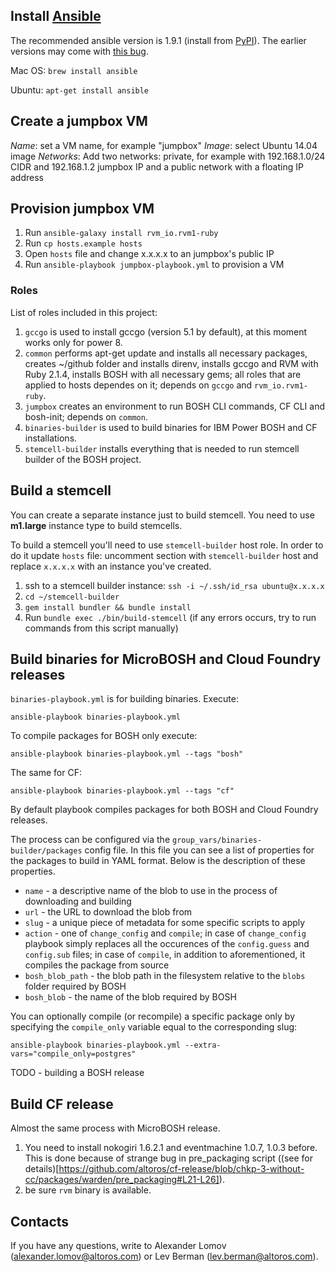 ## Install [Ansible](http://www.ansible.com/)

The recommended ansible version is 1.9.1 (install from [PyPI](https://pypi.python.org/pypi/ansible/1.9.1)). The earlier versions may come with [this bug](https://github.com/rvm/rvm1-ansible/issues/44).

Mac OS:
`brew install ansible`

Ubuntu:
`apt-get install ansible`

## Create a jumpbox VM

_Name_: set a VM name, for example "jumpbox"
_Image_: select Ubuntu 14.04 image
_Networks_: Add two networks: private, for example with 192.168.1.0/24 CIDR and 192.168.1.2 jumpbox IP and a public network with a floating IP address

## Provision jumpbox VM

1. Run `ansible-galaxy install rvm_io.rvm1-ruby`
1. Run `cp hosts.example hosts`
1. Open `hosts` file and change x.x.x.x to an jumpbox's public IP
1. Run `ansible-playbook jumpbox-playbook.yml` to provision a VM

### Roles

List of roles included in this project:

1. `gccgo` is used to install gccgo (version 5.1 by default), at this moment works only for power 8.
1. `common` performs apt-get update and installs all necessary packages, creates ~/github folder and installs direnv, installs gccgo and RVM with Ruby 2.1.4, installs BOSH with all necessary gems; all roles that are applied to hosts dependes on it; depends on `gccgo` and `rvm_io.rvm1-ruby`.
1. `jumpbox` creates an environment to run BOSH CLI commands, CF CLI and bosh-init; depends on `common`.
1. `binaries-builder` is used to build binaries for IBM Power BOSH and CF installations.
1. `stemcell-builder` installs everything that is needed to run stemcell builder of the BOSH project.


## Build a stemcell

You can create a separate instance just to build stemcell. You need to use __m1.large__ instance type to build stemcells.

To build a stemcell you'll need to use `stemcell-builder` host role. In order to do it update `hosts` file: uncomment section with `stemcell-builder` host and replace `x.x.x.x` with an instance you've created.

1. ssh to a stemcell builder instance: `ssh -i ~/.ssh/id_rsa ubuntu@x.x.x.x`
1. `cd ~/stemcell-builder`
1. `gem install bundler && bundle install`
1. Run `bundle exec ./bin/build-stemcell` (if any errors occurs, try to run commands from this script manually)


## Build binaries for MicroBOSH and Cloud Foundry releases

`binaries-playbook.yml` is for building binaries. Execute:

```
ansible-playbook binaries-playbook.yml
```

To compile packages for BOSH only execute:

```
ansible-playbook binaries-playbook.yml --tags "bosh"
```

The same for CF:

```
ansible-playbook binaries-playbook.yml --tags "cf"
```

By default playbook compiles packages for both BOSH and Cloud Foundry releases.

The process can be configured via the `group_vars/binaries-builder/packages` config file. In this file you can
see a list of properties for the packages to build in YAML format. Below is the description of these properties.

* `name` - a descriptive name of the blob to use in the process of downloading and building
* `url` - the URL to download the blob from
* `slug` - a unique piece of metadata for some specific scripts to apply
* `action` - one of `change_config` and `compile`; in case of `change_config` playbook simply replaces all the occurences of the `config.guess` and `config.sub` files; in case of `compile`, in addition to aforementioned, it compiles the package from source
* `bosh_blob_path` - the blob path in the filesystem relative to the `blobs` folder required by BOSH
* `bosh_blob` - the name of the blob required by BOSH

You can optionally compile (or recompile) a specific package only by specifying the `compile_only` variable equal to the corresponding slug:

```
ansible-playbook binaries-playbook.yml --extra-vars="compile_only=postgres"
```

TODO - building a BOSH release

## Build CF release

Almost the same process with MicroBOSH release. 

1. You need to install nokogiri 1.6.2.1 and eventmachine 1.0.7, 1.0.3 before. This is done because of strange bug in pre_packaging script ((see for details)[https://github.com/altoros/cf-release/blob/chkp-3-without-cc/packages/warden/pre_packaging#L21-L26]).
1. be sure `rvm` binary is available.

## Contacts

If you have any questions, write to Alexander Lomov (alexander.lomov@altoros.com) or Lev Berman (lev.berman@altoros.com).

